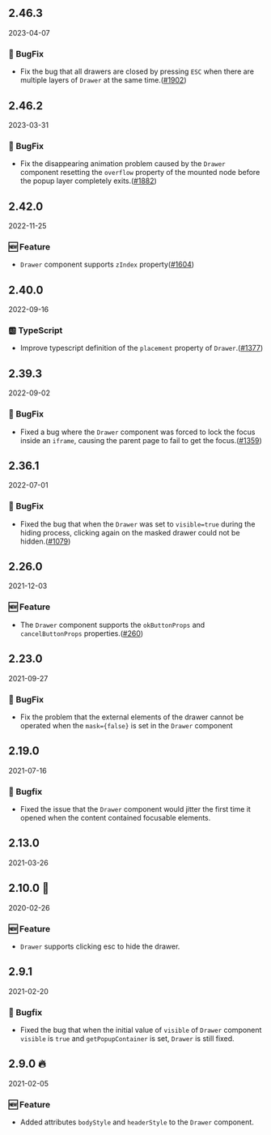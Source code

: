 ## 2.46.3

2023-04-07

### 🐛 BugFix

- Fix the bug that all drawers are closed by pressing `ESC` when there are multiple layers of `Drawer` at the same time.([#1902](https://github.com/arco-design/arco-design/pull/1902))

## 2.46.2

2023-03-31

### 🐛 BugFix

- Fix the disappearing animation problem caused by the `Drawer` component resetting the `overflow` property of the mounted node before the popup layer completely exits.([#1882](https://github.com/arco-design/arco-design/pull/1882))

## 2.42.0

2022-11-25

### 🆕 Feature

- `Drawer` component supports `zIndex` property([#1604](https://github.com/arco-design/arco-design/pull/1604))

## 2.40.0

2022-09-16

### 🆎 TypeScript

- Improve typescript definition of the `placement` property of `Drawer`.([#1377](https://github.com/arco-design/arco-design/pull/1377))

## 2.39.3

2022-09-02

### 🐛 BugFix

- Fixed a bug where the `Drawer` component was forced to lock the focus inside an `iframe`, causing the parent page to fail to get the focus.([#1359](https://github.com/arco-design/arco-design/pull/1359))

## 2.36.1

2022-07-01

### 🐛 BugFix

- Fixed the bug that when the `Drawer` was set to `visible=true` during the hiding process, clicking again on the masked drawer could not be hidden.([#1079](https://github.com/arco-design/arco-design/pull/1079))

## 2.26.0

2021-12-03

### 🆕 Feature

- The `Drawer` component supports the `okButtonProps` and `cancelButtonProps` properties.([#260](https://github.com/arco-design/arco-design/pull/260))

## 2.23.0

2021-09-27

### 🐛 BugFix

- Fix the problem that the external elements of the drawer cannot be operated when the `mask={false}` is set in the `Drawer` component

## 2.19.0

2021-07-16

### 🐛 Bugfix

- Fixed the issue that the `Drawer` component would jitter the first time it opened when the content contained focusable elements.



## 2.13.0

2021-03-26

## 2.10.0 🏮

2020-02-26

### 🆕 Feature

- `Drawer` supports clicking esc to hide the drawer.

## 2.9.1

2021-02-20

### 🐛 Bugfix

- Fixed the bug that when the initial value of `visible` of `Drawer` component `visible` is `true` and `getPopupContainer` is set, `Drawer` is still fixed.

## 2.9.0 🔥

2021-02-05

### 🆕 Feature

- Added attributes `bodyStyle` and `headerStyle` to the `Drawer` component.

